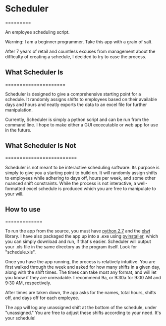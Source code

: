 # Scheduler
=========

An employee scheduling script. 

Warning: I am a beginner programmer. Take this app with a grain of salt.

After 7 years of retail and countless excuses from management about the
difficulty of creating a schedule, I decided to try to ease the process.

## What Scheduler Is
=====================

Scheduler is designed to give a comprehensive starting point for a schedule. It
randomly assigns shifts to employees based on their available days and hours
and neatly exports the data to an excel file for further manipulation. 

Currently, Scheduler is simply a python script and can be run from the command
line. I hope to make either a GUI excecutable or web app for use in the future.

## What Scheduler Is Not
=========================

Scheduler is not meant to be interactive scheduling software. Its purpose is 
simply to give you a starting point to build on. It will randomly assign shifts 
to employees while adhering to days off, hours per week, and some other nuanced
shift constraints. While the process is not interactive, a  well-formatted 
excel schedule is produced which you are free to manipulate to your will.

## How to use
=============

To run the app from the source, you must have 
[python 2.7](www.python.org/downloads) and the [xlwt](pypi.python.org/pypi/xlwt) 
library. I have also packaged the app up into a .exe using [pyinstaller](www.pyinstaller.org),
which you can simply download and run, if that's easier. Scheduler will output 
your .xls file in the same directory as the program itself. Look for "schedule.xls".

Once you have the app running, the process is relatively intuitive. You are first
walked through the week and asked for how many shifts in a given day, along with
the shift times. The times can take most any format, and will let you know if
they are unreadable. I recommend 9a, or 9:30a for 9:00 AM and 9:30 AM, respectively.

After times are taken down, the app asks for the names, total hours, shifts off, 
and days off for each employee. 

The app will log any unassigned shift at the bottom of the schedule, under 
"unassigned." You are free to adjust these shifts according to your need. It's 
your schedule!


